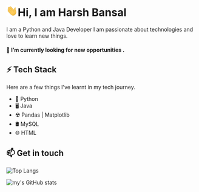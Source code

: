 
# <img src="https://raw.githubusercontent.com/ABSphreak/ABSphreak/master/gifs/Hi.gif" width="30px">Hi, I am Harsh Bansal

I am a  Python and Java Developer  I am passionate about technologies and love to learn new things.

#### 🔭 I’m currently looking for new opportunities .


## ⚡ Tech Stack

Here are a few things I've learnt in my tech journey.

* 🐍 Python  
* 🖥 Java
* ☢️ Pandas | Matplotlib
* 🛢️ MySQL
* 🌐 HTML

## 📫 Get in touch







<!-- 
[<img src='https://img.icons8.com/nolan/64/github.png' alt='github' height='40'>](https://github.com/Johnnybravo7876)  [<img src='https://www.flaticon.com/premium-icon/icons/svg/3256/3256016.svg' alt='linkedin' height='40'>](linkedin.com/in/harsh-bansal-4081b21ba/)  [<img src='https://www.flaticon.com/premium-icon/icons/svg/3955/3955024.svg' alt='instagram' height='40'>](https://www.instagram.com/maqbool__.03/) [<img src='<https://img.icons8.com/windows/32/000000/hackerrank.png' alt='hackerrank' height='40'>](https://www.hackerrank.com/dashboard)  [<img src='https://img.icons8.com/color/48/000000/gmail-login.png' alt='gmail' height='40'>](mailto:harsh.bansal0310@gmail.com)  [<img src='https://raw.githubusercontent.com/anuraghazra/anuraghazra/master/assets/discord-round.svg' alt='github' height='40'>](https://discord.gg/NarJukR7zB)   -->

    
  
![Top Langs](https://github-readme-stats.vercel.app/api/top-langs/?username=Johnnybravo7876&hide=css,scss&langs_count=8&exclude_repo=Lime_Senpai&layout=compact)



![my's GitHub stats](https://github-readme-stats.vercel.app/api?username=Johnnybravo7876&show_icons=true&theme=radical)






 

